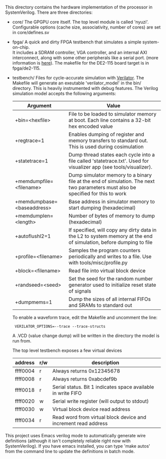 This directory contains the hardware implementation of the processor in 
SystemVerilog. There are three directories:
- core/ The GPGPU core itself. The top level module is called 'nyuzi'. 
Configurable options (cache size, associativity, number of cores) are set in 
core/defines.sv
- fpga/ A quick and dirty FPGA testbench that simulates a simple system-on-chip.  
It  includes a SDRAM controller, VGA controller, and an internal AXI interconnect, 
along with some other peripherals like a serial port. 
(more information is [here](https://github.com/jbush001/NyuziProcessor/wiki/FPGA-Implementation-Notes)).
The makefile for the DE2-115 board target is in fpga/de2-115.
- testbench/ Files for cycle-accurate simulation with [Verilator](http://www.veripool.org/wiki/verilator). 
The Makefile will generate an exeutable 'verilator_model' in the bin/ directory. This is heavily 
instrumented with debug features. The Verilog simulation model accepts the following arguments:

   |Argument|Value|
   |--------|-----|
   | +bin=&lt;hexfile&gt; | File to be loaded to simulator memory at boot. Each line contains a 32-bit hex encoded value |
   | +regtrace=1 | Enables dumping of register and memory transfers to standard out.  This is used during cosimulation |
   | +statetrace=1 | Dump thread states each cycle into a file called 'statetrace.txt'.  Used for visualizer app (see tools/visualizer). |
   | +memdumpfile=&lt;filename&gt; | Dump simulator memory to a binary file at the end of simulation. The next two parameters must also be specified for this to work |
   | +memdumpbase=&lt;baseaddress&gt;| Base address in simulator memory to start dumping (hexadecimal) |
   | +memdumplen=&lt;length&gt; | Number of bytes of memory to dump (hexadecimal) |
   | +autoflushl2=1 | If specified, will copy any dirty data in the L2 to system memory at the end of simulation, before dumping to file |
   | +profile=&lt;filename&gt; | Samples the program counters periodically and writes to a file.  Use with tools/misc/profile.py |
   | +block=&lt;filename&gt; | Read file into virtual block device
   | +randseed=&lt;seed&gt; | Set the seed for the random number generator used to initialize reset state of signals
   | +dumpmems=1 | Dump the sizes of all internal FIFOs and SRAMs to standard out | 

   To enable a waveform trace, edit the Makefile and uncomment the line:

       VERILATOR_OPTIONS=--trace --trace-structs

   A .VCD (value change dump) will be written in the directory the model is run from.
   
   The top level testbench exposes a few virtual devices

   | address | r/w | description
   |----|----|----
   | ffff0004 | r | Always returns 0x12345678
   | ffff0008 | r | Always returns 0xabcdef9b
   | ffff0018 | r | Serial status. Bit 1 indicates space available in write FIFO
   | ffff0020 | w | Serial write register (will output to stdout)
   | ffff0030 | w | Virtual block device read address
   | ffff0034 | r | Read word from virtual block device and increment read address


This project uses Emacs verilog mode to automatically generate wire definitions (although it isn't
completely  reliable right now with SystemVerilog).  If you have emacs installed, you can type 
'make autos' from the command line to update the definitions in batch mode.

